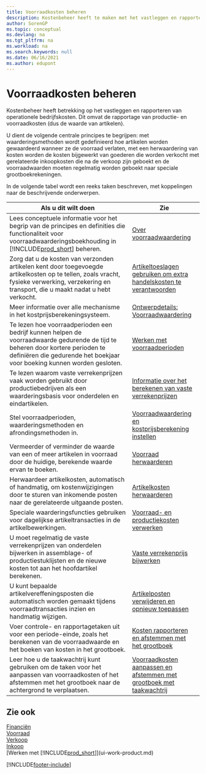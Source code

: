 ```yaml
---
title: Voorraadkosten beheren
description: Kostenbeheer heeft te maken met het vastleggen en rapporteren van bedrijfskosten en omvat het rapporteren van productiekosten en voorraadkosten.
author: SorenGP
ms.topic: conceptual
ms.devlang: na
ms.tgt_pltfrm: na
ms.workload: na
ms.search.keywords: null
ms.date: 06/16/2021
ms.author: edupont
---
```

# <a name="managing-inventory-costs" />Voorraadkosten beheren
Kostenbeheer heeft betrekking op het vastleggen en rapporteren van operationele bedrijfskosten. Dit omvat de rapportage van productie- en voorraadkosten (dus de waarde van artikelen).   

U dient de volgende centrale principes te begrijpen: met waarderingsmethoden wordt gedefinieerd hoe artikelen worden gewaardeerd wanneer ze de voorraad verlaten, met een herwaardering van kosten worden de kosten bijgewerkt van goederen die worden verkocht met gerelateerde inkoopkosten die na de verkoop zijn geboekt en de voorraadwaarden moeten regelmatig worden geboekt naar speciale grootboekrekeningen.

In de volgende tabel wordt een reeks taken beschreven, met koppelingen naar de beschrijvende onderwerpen.

|**Als u dit wilt doen**|**Zie**|  
|------------|-------------|  
|Lees conceptuele informatie voor het begrip van de principes en definities die functionaliteit voor voorraadwaarderingsboekhouding in [!INCLUDE[prod_short](includes/prod_short.md)] beheren.|[Over voorraadwaardering](finance-learn-about-costing.md)|  
|Zorg dat u de kosten van verzonden artikelen kent door toegevoegde artikelkosten op te tellen, zoals vracht, fysieke verwerking, verzekering en transport, die u maakt nadat u hebt verkocht.|[Artikeltoeslagen gebruiken om extra handelskosten te verantwoorden](payables-how-assign-item-charges.md)|
|Meer informatie over alle mechanisme in het kostprijsberekeningsysteem.|[Ontwerpdetails: Voorraadwaardering](design-details-inventory-costing.md)|
|Te lezen hoe voorraadperioden een bedrijf kunnen helpen de voorraadwaarde gedurende de tijd te beheren door kortere perioden te definiëren die gedurende het boekjaar voor boeking kunnen worden gesloten.|[Werken met voorraadperioden](finance-how-to-work-with-inventory-periods.md)|
|Te lezen waarom vaste verrekenprijzen vaak worden gebruikt door productiebedrijven als een waarderingsbasis voor onderdelen en eindartikelen.|[Informatie over het berekenen van vaste verrekenprijzen](finance-about-calculating-standard-cost.md)|
|Stel voorraadperioden, waarderingsmethoden en afrondingsmethoden in.|[Voorraadwaardering en kostprijsberekening instellen](finance-set-up-inventory-valuation-and-costing.md)|
|Vermeerder of verminder de waarde van een of meer artikelen in voorraad door de huidige, berekende waarde ervan te boeken.|[Voorraad herwaarderen](inventory-how-revalue-inventory.md)|
|Herwaardeer artikelkosten, automatisch of handmatig, om kostenwijzigingen door te sturen van inkomende posten naar de gerelateerde uitgaande posten.|[Artikelkosten herwaarderen](inventory-how-adjust-item-costs.md)|
|Speciale waarderingsfuncties gebruiken voor dagelijkse artikeltransacties in de artikelbewerkingen.|[Voorraad- en productiekosten verwerken](finance-handle-inventory-and-manufacturing-costs.md)|  
|U moet regelmatig de vaste verrekenprijzen van onderdelen bijwerken in assemblage- of productiestuklijsten en de nieuwe kosten tot aan het hoofdartikel berekenen.|[Vaste verrekenprijs bijwerken](finance-how-to-update-standard-costs.md)|
|U kunt bepaalde artikelvereffeningsposten die automatisch worden gemaakt tijdens voorraadtransacties inzien en handmatig wijzigen.|[Artikelposten verwijderen en opnieuw toepassen](finance-how-to-remove-and-reapply-item-entries.md)|
|Voer controle- en rapportagetaken uit voor een periode-einde, zoals het berekenen van de voorraadwaarde en het boeken van kosten in het grootboek.|[Kosten rapporteren en afstemmen met het grootboek](/dynamics365/business-central/finance-how-to-post-inventory-costs-to-the-general-ledger)|
|Leer hoe u de taakwachtrij kunt gebruiken om de taken voor het aanpassen van voorraadkosten of het afstemmen met het grootboek naar de achtergrond te verplaatsen.|[Voorraadkosten aanpassen en afstemmen met grootboek met taakwachtrij](finance-manage-inventory-costs.md)|

## <a name="see-also" />Zie ook
 [Financiën](finance.md)  
 [Voorraad](inventory-manage-inventory.md)   
 [Verkoop](sales-manage-sales.md)   
 [Inkoop](purchasing-manage-purchasing.md)  
 [Werken met [!INCLUDE[prod_short](includes/prod_short.md)]](ui-work-product.md)


[!INCLUDE[footer-include](includes/footer-banner.md)]
